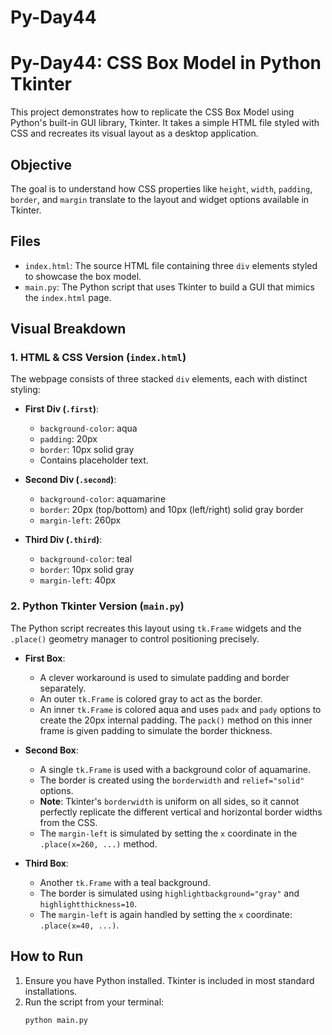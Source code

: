 # Py-Day44
# Py-Day44: CSS Box Model in Python Tkinter

This project demonstrates how to replicate the CSS Box Model using Python's built-in GUI library, Tkinter. It takes a simple HTML file styled with CSS and recreates its visual layout as a desktop application.

## Objective

The goal is to understand how CSS properties like `height`, `width`, `padding`, `border`, and `margin` translate to the layout and widget options available in Tkinter.

## Files

  * `index.html`: The source HTML file containing three `div` elements styled to showcase the box model.
  * `main.py`: The Python script that uses Tkinter to build a GUI that mimics the `index.html` page.

## Visual Breakdown

### 1\. HTML & CSS Version (`index.html`)

The webpage consists of three stacked `div` elements, each with distinct styling:

  * **First Div (`.first`)**:

      * `background-color`: aqua
      * `padding`: 20px
      * `border`: 10px solid gray
      * Contains placeholder text.

  * **Second Div (`.second`)**:

      * `background-color`: aquamarine
      * `border`: 20px (top/bottom) and 10px (left/right) solid gray border
      * `margin-left`: 260px

  * **Third Div (`.third`)**:

      * `background-color`: teal
      * `border`: 10px solid gray
      * `margin-left`: 40px

### 2\. Python Tkinter Version (`main.py`)

The Python script recreates this layout using `tk.Frame` widgets and the `.place()` geometry manager to control positioning precisely.

  * **First Box**:

      * A clever workaround is used to simulate padding and border separately.
      * An outer `tk.Frame` is colored gray to act as the border.
      * An inner `tk.Frame` is colored aqua and uses `padx` and `pady` options to create the 20px internal padding. The `pack()` method on this inner frame is given padding to simulate the border thickness.

  * **Second Box**:

      * A single `tk.Frame` is used with a background color of aquamarine.
      * The border is created using the `borderwidth` and `relief="solid"` options.
      * **Note**: Tkinter's `borderwidth` is uniform on all sides, so it cannot perfectly replicate the different vertical and horizontal border widths from the CSS.
      * The `margin-left` is simulated by setting the `x` coordinate in the `.place(x=260, ...)` method.

  * **Third Box**:

      * Another `tk.Frame` with a teal background.
      * The border is simulated using `highlightbackground="gray"` and `highlightthickness=10`.
      * The `margin-left` is again handled by setting the `x` coordinate: `.place(x=40, ...)`.

## How to Run

1.  Ensure you have Python installed. Tkinter is included in most standard installations.
2.  Run the script from your terminal:
    ```sh
    python main.py
    ```